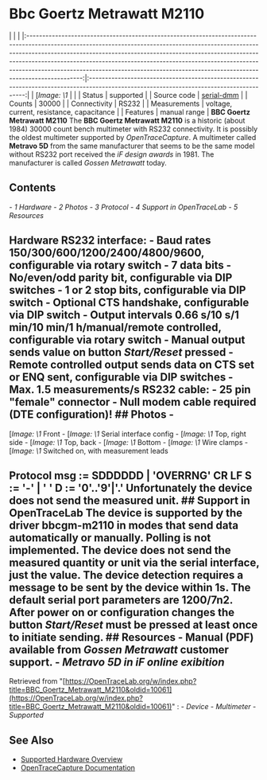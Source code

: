 # Bbc Goertz Metrawatt M2110
| | | |:-----------------------------------------------------------------------------------------------------------------------------------------------------------------------------------------------------------------------------------------------------------------------------------------------------------------------------------------------------------------------------------------------------------------------:|:----------------------------------------------------------------------------------------------------------------------------------------:| | [*Image: \1* | | | Status | supported | | Source code | [serial-dmm](http://github.com/OpenTraceLab/?p=OpenTraceCapture.git;a=tree;f=src/hardware/serial-dmm) | | Counts | 30000 | | Connectivity | RS232 | | Measurements | voltage, current, resistance, capacitance | | Features | manual range | **BBC Goertz Metrawatt M2110** The **BBC Goertz Metrawatt M2110** is a historic (about 1984) 30000 count bench multimeter with RS232 connectivity. It is possibly the oldest multimeter supported by *OpenTraceCapture*. A multimeter called **Metravo 5D** from the same manufacturer that seems to be the same model without RS232 port received the *iF design awards* in 1981. The manufacturer is called *Gossen Metrawatt* today.
## Contents
\- *1 Hardware* \- *2 Photos* \- *3 Protocol* \- *4 Support in OpenTraceLab* \- *5 Resources*
## Hardware **RS232 interface:** \- Baud rates 150/300/600/1200/2400/4800/9600, configurable via rotary switch \- 7 data bits \- No/even/odd parity bit, configurable via DIP switches \- 1 or 2 stop bits, configurable via DIP switch \- Optional CTS handshake, configurable via DIP switch \- Output intervals 0.66 s/10 s/1 min/10 min/1 h/manual/remote controlled, configurable via rotary switch \- Manual output sends value on button *Start/Reset* pressed \- Remote controlled output sends data on CTS set or ENQ sent, configurable via DIP switches \- Max. 1.5 measurements/s **RS232 cable:** \- 25 pin "female" connector \- Null modem cable required (DTE configuration)! ## Photos \-
[*Image: \1*
Front
\-
[*Image: \1*
Serial interface config
\-
[*Image: \1*
Top, right side
\-
[*Image: \1*
Top, back
\-
[*Image: \1*
Bottom
\-
[*Image: \1*
Wire clamps
\-
[*Image: \1*
Switched on, with measurement leads
## Protocol msg := SDDDDDD | 'OVERRNG' CR LF S := '-' | ' ' D := '0'..'9'|'.'  Unfortunately the device does not send the measured unit. ## Support in OpenTraceLab The device is supported by the driver **bbcgm-m2110** in modes that send data automatically or manually. Polling is not implemented. The device does not send the measured quantity or unit via the serial interface, just the value. The device detection requires a message to be sent by the device within 1s. The default serial port parameters are 1200/7n2. After power on or configuration changes the button *Start/Reset* must be pressed at least once to initiate sending. ## Resources \- Manual (PDF) available from *Gossen Metrawatt* customer support. \- *_Metravo 5D_ in _iF online exibition_*
Retrieved from "[https://OpenTraceLab.org/w/index.php?title=BBC_Goertz_Metrawatt_M2110&oldid=10061](https://OpenTraceLab.org/w/index.php?title=BBC_Goertz_Metrawatt_M2110&oldid=10061)"
: \- *Device* \- *Multimeter* \- *Supported*
## See Also
- [Supported Hardware Overview](../supported-hardware.md)
- [OpenTraceCapture Documentation](../../opentracecapture/overview.md)
